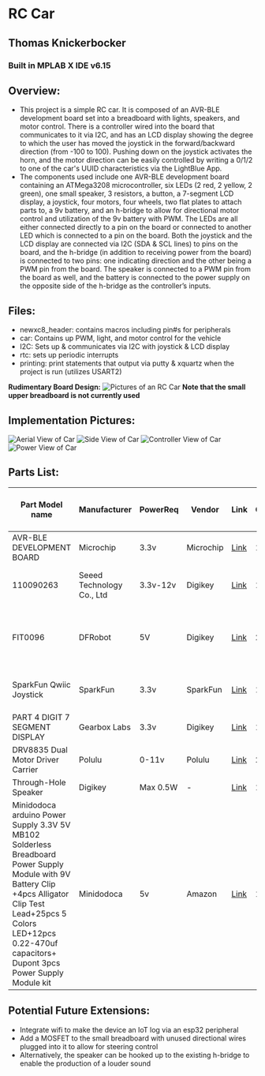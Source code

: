 # RC Car
## Thomas Knickerbocker
### Built in MPLAB X IDE v6.15

## Overview:
- This project is a simple RC car. It is composed of an AVR-BLE development board set into a breadboard with lights, speakers, and motor control. There is a controller wired into the board that communicates to it via I2C, and has an LCD display showing the degree to which the user has moved the joystick in the forward/backward direction (from -100 to 100). Pushing down on the joystick activates the horn, and the motor direction can be easily controlled by writing a 0/1/2 to one of the car's UUID characteristics via the LightBlue App.
- The components used include one AVR-BLE development board containing an ATMega3208 microcontroller, six LEDs (2 red, 2 yellow, 2 green), one small speaker, 3 resistors, a button, a 7-segment LCD display, a joystick, four motors, four wheels, two flat plates to attach parts to, a 9v battery, and an h-bridge to allow for directional motor control and utilization of the 9v battery with PWM. The LEDs are all either connected directly to a pin on the board or connected to another LED which is connected to a pin on the board. Both the joystick and the LCD display are connected via I2C (SDA & SCL lines) to pins on the board, and the h-bridge (in addition to receiving power from the board) is connected to two pins: one indicating direction and the other being a PWM pin from the board. The speaker is connected to a PWM pin from the board as well, and the battery is connected to the power supply on the opposite side of the h-bridge as the controller’s inputs.

## Files: 
- newxc8_header: contains macros including pin#s for peripherals
- car: Contains up PWM, light, and motor control for the vehicle
- I2C: Sets up & communicates via I2C with joystick & LCD display
- rtc: sets up periodic interrupts
- printing: print statements that output via putty & xquartz when the project is run (utilizes USART2)

**Rudimentary Board Design:**
![Pictures of an RC Car](img/RC_Car_Circuitv2.png)
**Note that the small upper breadboard is not currently used**

## Implementation Pictures:
![Aerial View of Car](img/Aerial_View.jpg)
![Side View of Car](img/Side_View.jpg)
![Controller View of Car](img/Controller_View.jpg)
![Power View of Car](img/Inside_View.jpg)


## Parts List:

| Part Model name | Manufacturer | PowerReq | Vendor | Link | Quantity | Price (circa May 2024) | Notes |
|-----------------|--------------|----------|--------|------|----------|------------------------|-------|
| AVR-BLE DEVELOPMENT BOARD | Microchip | 3.3v | Microchip | [Link](https://www.microchip.com/en-us/development-tool/dt100111) | 1 | $45 | Completely Replacable |
| 110090263 | Seeed Technology Co., Ltd | 3.3v-12v | Digikey | [Link](https://www.digikey.com/en/products/detail/seeed-technology-co-ltd/110090263/10290284) | 1 | $7.68 | Can always 3D print an encasing on top of this |
| FIT0096 | DFRobot | 5V | Digikey | [Link](https://www.digikey.com/en/products/detail/dfrobot/FIT0096/7597069) | 2 | $5.80 | Just a breadboard. Second one not necessary, only recommended. |
| SparkFun Qwiic Joystick | SparkFun | 3.3v | SparkFun | [Link](https://www.sparkfun.com/products/15168) | 1 | $11.50 | Overpriced. Can be replaced w/ buttons or BLE |
| PART 4 DIGIT 7 SEGMENT DISPLAY | Gearbox Labs | 3.3v | Digikey | [Link](https://www.digikey.com/en/products/detail/gearbox-labs/PART-4-DIGIT-7-SEGMENT-DISPLAY/16161106) | 1 | $1.50 | Great part, great deal |
| DRV8835 Dual Motor Driver Carrier | Polulu | 0-11v | Polulu | [Link](https://www.pololu.com/product/2135) | 2 | ~$10.00 |  |
| Through-Hole Speaker | Digikey | Max 0.5W | - | [Link](https://www.sparkfun.com/products/20660) | 1 | $2.95 |  |
| Minidodoca arduino Power Supply 3.3V 5V MB102 Solderless Breadboard Power Supply Module with 9V Battery Clip +4pcs Alligator Clip Test Lead+25pcs 5 Colors LED+12pcs 0.22-470uf capacitors+ Dupont 3pcs Power Supply Module kit | Minidodoca | 5v | Amazon | [Link](https://shorturl.at/lqKW8) | 1 | $9.99 | Overkill; All we’re really looking for here is a power supply, cables, and some LEDs |



## Potential Future Extensions:
- Integrate wifi to make the device an IoT log via an esp32 peripheral 
- Add a MOSFET to the small breadboard with unused directional wires plugged into it to allow for steering control
- Alternatively, the speaker can be hooked up to the existing h-bridge to enable the production of a louder sound